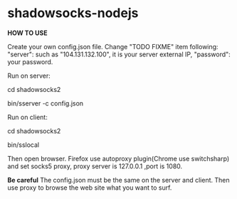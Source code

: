 shadowsocks-nodejs
==================
**HOW TO USE**

Create your own config.json file. Change "TODO FIXME" item following: "server": such as "104.131.132.100", it is your server external IP, "password": your password.

Run on server:

cd shadowsocks2

bin/sserver -c config.json 

Run on client:

cd shadowsocks2

bin/sslocal

Then open browser. Firefox use autoproxy plugin(Chrome use switchsharp) and set socks5 proxy, proxy server is 127.0.0.1 ,port  is 1080.

**Be careful**
The config.json must be the same on the server and client.
Then use proxy to browse the web site what you want to surf.

